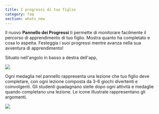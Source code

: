 ```yaml
---
title: I progressi di tuo figlio
category: faq
section: whats_new
---
```

Il nuovo **Pannello dei Progressi** ti permette di monitorare facilmente il percorso di apprendimento di tuo figlio. Mostra quanto ha completato e cosa lo aspetta. Festeggia i suoi progressi mentre avanza nella sua avventura di apprendimento!

Situato nell'angolo in basso a destra dell'app,

![](https://help.studycat.com/hc/article_attachments/40392758902553)

Ogni medaglia nel pannello rappresenta una lezione che tuo figlio deve completare, con ogni lezione composta da 3-6 giochi divertenti e coinvolgenti. Gli studenti guadagnano stelle dopo ogni attività e medaglie quando completano una lezione. Le icone illustrate rappresentano gli argomenti.

![](https://help.studycat.com/hc/article_attachments/40392758904601)